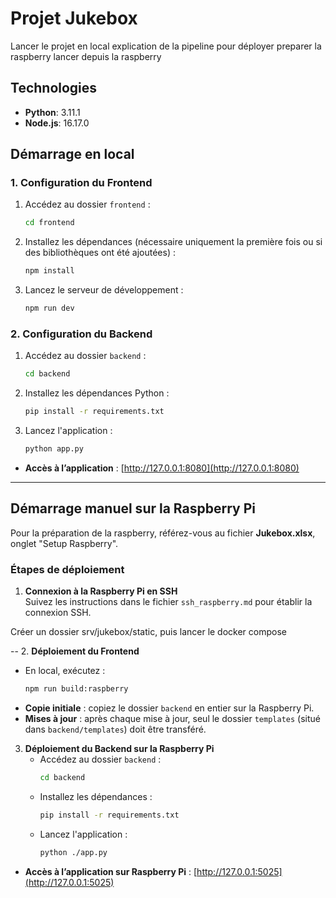 # Projet Jukebox



Lancer le projet en local
explication de la pipeline pour déployer
preparer la raspberry
lancer depuis la raspberry















## Technologies

- **Python**: 3.11.1
- **Node.js**: 16.17.0

## Démarrage en local

### 1. Configuration du Frontend

1. Accédez au dossier `frontend` :
   ```bash
   cd frontend
   ```
2. Installez les dépendances (nécessaire uniquement la première fois ou si des bibliothèques ont été ajoutées) :
   ```bash
   npm install
   ```
3. Lancez le serveur de développement :
   ```bash
   npm run dev
   ```

### 2. Configuration du Backend

1. Accédez au dossier `backend` :
   ```bash
   cd backend
   ```
2. Installez les dépendances Python :
   ```bash
   pip install -r requirements.txt
   ```
3. Lancez l'application :
   ```bash
   python app.py
   ```

- **Accès à l’application** : [http://127.0.0.1:8080](http://127.0.0.1:8080)

---





## Démarrage manuel sur la Raspberry Pi

Pour la préparation de la raspberry, référez-vous au fichier **Jukebox.xlsx**, onglet "Setup Raspberry".

### Étapes de déploiement

1. **Connexion à la Raspberry Pi en SSH**  
   Suivez les instructions dans le fichier `ssh_raspberry.md` pour établir la connexion SSH.


Créer un dossier srv/jukebox/static, puis lancer le docker compose 

-- 
2. **Déploiement du Frontend**
   - En local, exécutez :
     ```bash
     npm run build:raspberry
     ```
   - **Copie initiale** : copiez le dossier `backend` en entier sur la Raspberry Pi.
   - **Mises à jour** : après chaque mise à jour, seul le dossier `templates` (situé dans `backend/templates`) doit être transféré.

3. **Déploiement du Backend sur la Raspberry Pi**
   - Accédez au dossier `backend` :
     ```bash
     cd backend
     ```
   - Installez les dépendances :
     ```bash
     pip install -r requirements.txt
     ```
   - Lancez l'application :
     ```bash
     python ./app.py
     ```

- **Accès à l’application sur Raspberry Pi** : [http://127.0.0.1:5025](http://127.0.0.1:5025)